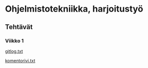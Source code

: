 <h1>Ohjelmistotekniikka, harjoitustyö</h1>

<h2>Tehtävät</h2>

<h3>Viikko 1</h3>

[gitlog.txt](https://github.com/isakpulkki/ot-harjoitustyo/blob/master/laskarit/viikko1/gitlog.txt)

[komentorivi.txt](https://github.com/isakpulkki/ot-harjoitustyo/blob/master/laskarit/viikko1/komentorivi.txt)

